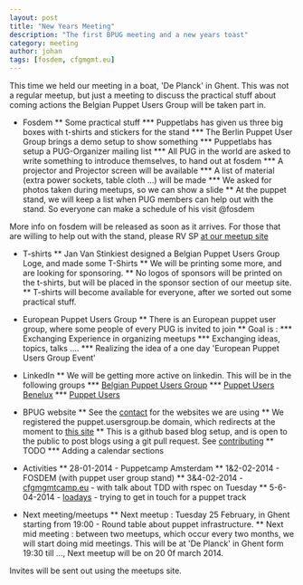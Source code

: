 ```yaml
---
layout: post
title: "New Years Meeting"
description: "The first BPUG meeting and a new years toast"
category: meeting
author: johan
tags: [fosdem, cfgmgmt.eu]
---
```

This time we held our meeting in a boat, 'De Planck' in Ghent.  This was not a regular meetup, but just a meeting to discuss the practical stuff about coming actions the Belgian Puppet Users Group will be taken part in.

* Fosdem
** Some practical stuff
*** Puppetlabs has given us three big boxes with t-shirts and stickers for the stand
*** The Berlin Puppet User Group brings a demo setup to show something
*** Puppetlabs has setup a PUG-Organizer mailing list
*** All PUG in the world are asked to write something to introduce themselves, to hand out at fosdem
*** A projector and Projector screen will be available
*** A list of material (extra power sockets, table cloth ...) will be made
*** We asked for photos taken during meetups, so we can show a slide
** At the puppet stand, we will keep a list when PUG members can help out with the stand.  So everyone can make a schedule of his visit @fosdem

More info on fosdem will be released as soon as it arrives.  For those that are willing to help out with the stand, please RV SP [at our meetup site](http://www.meetup.com/Belgian-Puppet-User-Group/events/141259432/)

* T-shirts
** Jan Van Stinkiest designed a Belgian Puppet Users Group Loge, and made some T-Shirts
** We will be printing some more, and are looking for sponsoring.
** No logos of sponsors will be printed on the t-shirts, but will be placed in the sponsor section of our meetup site.
** T-shirts will become available for everyone, after we sorted out some practical stuff.

* European Puppet Users Group
** There is an European puppet user group, where some people of every PUG is invited to join
** Goal is :
*** Exchanging Experience in organizing meetups
*** Exchanging ideas, topics, talks ....
*** Realizing the idea of a one day 'European Puppet Users Group Event'

* LinkedIn
** We will be getting more active on linkedin. This will be in the following groups
*** [Belgian Puppet Users Group](http://www.linkedin.com/groups?home=&gid=4903932&trk=anet_ug_hm)
*** [Puppet Users Benelux](http://www.linkedin.com/groups?home=&gid=4300489&trk=anet_ug_hm)
*** [Puppet Users](http://www.linkedin.com/groups?home=&gid=696467&trk=anet_ug_hm)

* BPUG website
** See the [contact](http://puppet-be.github.io//contact.html) for the websites we are using
** We registered the puppet.usersgroup.be domain, which redirects at the moment to [this site](http://puppet-be.github.io)
** This is a github based blog setup, and is open to the public to post blogs using a git pull request. See [contributing](http://puppet-be.github.io//contributing.html)
** TODO
*** Adding a calendar sections

* Activities
** 28-01-2014 - Puppetcamp Amsterdam
** 1&2-02-2014 - FOSDEM (with puppet user group stand)
** 3&4-02-2014 - [cfgmgmtcamp.eu](http://cfgmgmtcamp.eu/) - with talk about TDD with rspec on Tuesday
** 5-6-04-2014 - [loadays](http://loadays.org) - trying to get in touch for a puppet track

* Next meeting/meetups
** Next meetup : Tuesday 25 February, in Ghent starting from 19:00 - Round table about puppet infrastructure.
** Next mid meeting : between two meetups, which occur every two months, we will start doing mid meetings.  This will be at 'De Planck' in Ghent form 19:30 till ...,  Next meetup will be on 20 0f march 2014.

Invites will be sent out using the meetups site.
